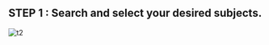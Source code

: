 ## STEP 1 : **Search and select your desired subjects.**

![t2](https://user-images.githubusercontent.com/23183656/36531233-35fd7666-17f8-11e8-8c5f-7b5f6b36962c.gif)
